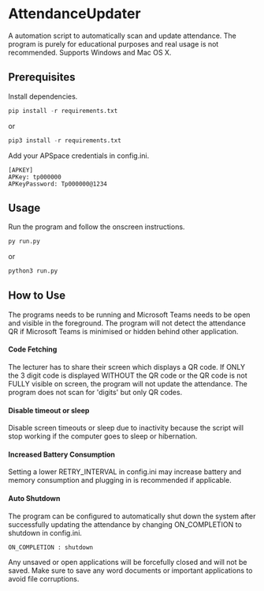 
# AttendanceUpdater

A automation script to automatically scan and update attendance. The program is purely for educational purposes and real usage is not recommended.
Supports Windows and Mac OS X.


## Prerequisites

Install dependencies.

```python
pip install -r requirements.txt
```
or
```python
pip3 install -r requirements.txt
```

Add your APSpace credentials in config.ini.

```
[APKEY]
APKey: tp000000
APKeyPassword: Tp000000@1234
```


## Usage

Run the program and follow the onscreen instructions.

```bash
py run.py
```
or
```bash
python3 run.py
```
## How to Use

The programs needs to be running and Microsoft Teams needs to be open and visible in the foreground. 
The program will not detect the attendance QR if Microsoft Teams is minimised or hidden behind other application.

#### Code Fetching
The lecturer has to share their screen which displays a QR code. If ONLY the 3 digit code is displayed WITHOUT the QR code or the QR code is not FULLY visible on screen, the program will not update the attendance. The program does not scan for 'digits' but only QR codes. 

#### Disable timeout or sleep
Disable screen timeouts or sleep due to inactivity because the script will stop working if the computer goes to sleep or hibernation.

#### Increased Battery Consumption
Setting a lower RETRY_INTERVAL in config.ini may increase battery and memory consumption and plugging in is recommended if applicable.

#### Auto Shutdown
The program can be configured to automatically shut down the system after successfully updating the attendance by changing ON_COMPLETION to shutdown in config.ini.

```
ON_COMPLETION : shutdown
```
Any unsaved or open applications will be forcefully closed and will not be saved. Make sure to save any word documents or important applications to avoid file corruptions.
